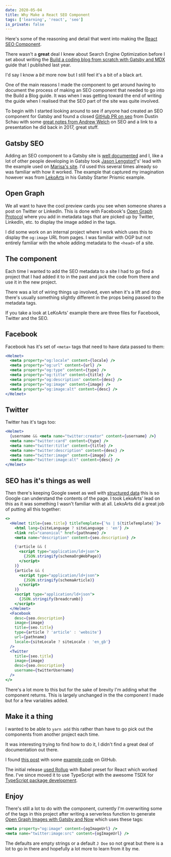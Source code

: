 ```yaml
---
date: 2020-05-04
title: Why Make a React SEO Component
tags: ['learning', 'react', 'seo']
is_private: false
---
```


<script>
  import { Vimeo } from 'sveltekit-embed'
</script>

Here's some of the reasoning and detail that went into making the
[React SEO Component].

There wasn't a **great** deal I knew about Search Engine Optimization
before I set about writing the [Build a coding blog from scratch with
Gatsby and MDX] guide that I published last year.

I'd say I know a _bit_ more now but I still feel it's a bit of a black
art.

One of the main reasons I made the component to get around having to
document the process of making an SEO component that needed to go into
the Build a Blog guide. It was when I was getting toward the end of
writing the guide when I realised that the SEO part of the site was
quite involved.

<!-- cSpell:ignore schau -->

To begin with I started looking around to see if anyone had created an
SEO component for Gatsby and found a closed [GitHub PR on seo] from
Dustin Schau with some [great notes from Andrew Welch] on SEO and a
link to a presentation he did back in 2017, great stuff.

<Vimeo vimeoId="246846978" />

## Gatsby SEO

<!-- cSpell:ignore leko,prismic -->

Adding an SEO component to a Gatsby site is [well documented] and I,
like a lot of other people developing in Gatsby took [Jason
Lengstorf]'s' lead with the example used on [Marisa's site]. I'd used
this several times already so was familiar with how it worked. The
example that captured my imagination however was from [LekoArts] in
his Gatsby Starter Prismic example.

## Open Graph

We all want to have the cool preview cards you see when someone shares
a post on Twitter or LinkedIn. This is done with Facebook's [Open
Graph Protocol] where you add in metadata tags that are picked up by
Twitter, LinkedIn, etc. to display the image added in the tags.

I did some work on an internal project where I work which uses this to
display the `og:image` URL from pages. I was familiar with OGP but not
entirely familiar with the whole adding metadata to the `<head>` of a
site.

## The component

Each time I wanted to add the SEO metadata to a site I had to go find
a project that I had added it to in the past and jack the code from
there and use it in the new project.

There was a lot of wiring things up involved, even when it's a lift
and drop there's usually something slightly different in the props
being passed to the metadata tags.

If you take a look at LeKoArts' example there are three files for
Facebook, Twitter and the SEO.

## Facebook

Facebook has it's set of `<meta>` tags that need to have data passed
to them:

```jsx
<Helmet>
  <meta property="og:locale" content={locale} />
  <meta property="og:url" content={url} />
  <meta property="og:type" content={type} />
  <meta property="og:title" content={title} />
  <meta property="og:description" content={desc} />
  <meta property="og:image" content={image} />
  <meta property="og:image:alt" content={desc} />
</Helmet>
```

## Twitter

Twitter has it's tags too:

```jsx
<Helmet>
  {username && <meta name="twitter:creator" content={username} />}
  <meta name="twitter:card" content={type} />
  <meta name="twitter:title" content={title} />
  <meta name="twitter:description" content={desc} />
  <meta name="twitter:image" content={image} />
  <meta name="twitter:image:alt" content={desc} />
</Helmet>
```

## SEO has it's things as well

Then there's keeping Google sweet as well with [structured data] this
is so Google can understand the contents of the page. I took LekoArts'
lead on this as it was something I wasn't familiar with at all.
LekoArts did a great job of putting all this together:

```jsx
<>
  <Helmet title={seo.title} titleTemplate={`%s | ${titleTemplate}`}>
    <html lang={siteLanguage ? siteLanguage : 'en'} />
    <link rel="canonical" href={pathname} />
    <meta name="description" content={seo.description} />

    {!article && (
      <script type="application/ld+json">
        {JSON.stringify(schemaOrgWebPage)}
      </script>
    )}
    {article && (
      <script type="application/ld+json">
        {JSON.stringify(schemaArticle)}
      </script>
    )}
    <script type="application/ld+json">
      {JSON.stringify(breadcrumb)}
    </script>
  </Helmet>
  <Facebook
    desc={seo.description}
    image={image}
    title={seo.title}
    type={article ? 'article' : 'website'}
    url={pathname}
    locale={siteLocale ? siteLocale : 'en_gb'}
  />
  <Twitter
    title={seo.title}
    image={image}
    desc={seo.description}
    username={twitterUsername}
  />
</>
```

There's a lot more to this but for the sake of brevity I'm adding what
the component returns. This is largely unchanged in the the component
I made but for a few variables added.

## Make it a thing

I wanted to be able to `yarn add` this rather than have to go pick out
the components from another project each time.

It was interesting trying to find how to do it, I didn't find a great
deal of documentation out there.

I found [this post] with some [example code] on GitHub.

<!-- cSpell:ignore tsdx -->

The initial release [used Rollup] with Babel preset for React which
worked fine. I've since moved it to use TypeScript with the awesome
TSDX for [TypeScript package development].

## Enjoy

There's still a lot to do with the component, currently I'm
overwriting some of the tags in this project after writing a
serverless function to generate [Open Graph Images with Gatsby and
Now] which uses these tags:

```jsx
<meta property="og:image" content={ogImageUrl} />
<meta name="twitter:image:src" content={ogImageUrl} />
```

The defaults are empty strings or a default `J Doe` so not great but
there is a lot to go in there and hopefully a lot more to learn from
it by me.

<!-- Links -->

[react seo component]:
  https://www.npmjs.com/package/react-seo-component
[build a coding blog from scratch with gatsby and mdx]:
  https://scottspence.com/posts/build-an-mdx-blog
[github pr on seo]: https://github.com/gatsbyjs/gatsby/pull/10780
[issue]: https://github.com/gatsbyjs/gatsby/issues/14125
[great notes from andrew welch]:
  https://github.com/gatsbyjs/gatsby/pull/10780#issuecomment-451048608
[lekoarts]: https://github.com/LekoArts
[jason lengstorf]: https://twitter.com/jlengstorf
[marisa's site]:
  https://github.com/marisamorby/marisamorby.com/blob/master/packages/gatsby-theme-blog-sanity/src/components/seo.js
[well documented]: https://www.gatsbyjs.com/docs/add-seo-component/
[open graph protocol]: https://ogp.me/
[structured data]:
  https://developers.google.com/search/docs/guides/intro-structured-data
[used rollup]:
  https://github.com/spences10/react-seo-component/blob/32acf12d53/rollup.config.js
[typescript package development]: https://github.com/jaredpalmer/tsdx
[open graph images with gatsby and now]:
  https://scottspence.com/posts/serverless-og-images/
[this post]:
  https://medium.com/recraftrelic/building-a-react-component-as-a-npm-module-18308d4ccde9
[example code]:
  https://github.com/recraftrelic/dummy-react-npm-module/blob/master/package.json
